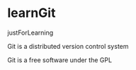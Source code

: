 # learnGit
justForLearning

Git is a distributed version control system

Git is a free software under the GPL